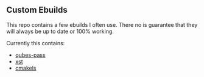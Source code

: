 Custom Ebuilds
-------------

This repo contains a few ebuilds I often use. There no is guarantee that they will always be up to date or 100% working.

Currently this contains:
+ [qubes-pass](https://github.com/Rudd-O/qubes-pass)
+ [xst](https://github.com/gnotclub/xst)
+ [cmakels](https://github.com/havogt/cmakels)

